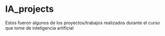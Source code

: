 # IA_projects
Estos fueron algunos de los proyectos/trabajos realizados durante el curso que tome de inteligencia artificial
